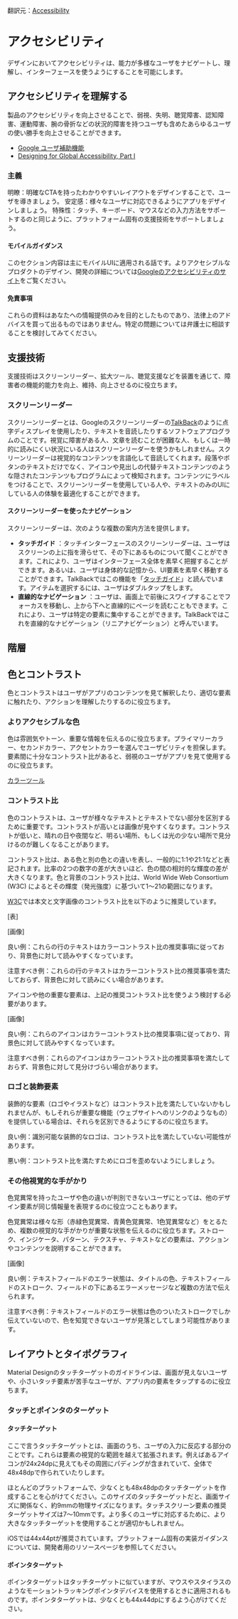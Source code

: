 翻訳元：[Accessibility](https://material.io/design/usability/accessibility.html)

# アクセシビリティ

デザインにおいてアクセシビリティは、能力が多様なユーザをナビゲートし、理解し、インターフェースを使うようにすることを可能にします。

## アクセシビリティを理解する

製品のアクセシビリティを向上させることで、弱視、失明、聴覚障害、認知障害、運動障害、腕の骨折などの状況的障害を持つユーザも含めたあらゆるユーザの使い勝手を向上させることができます。

* [Google ユーザ補助機能](https://www.google.com/accessibility/)
* [Designing for Global Accessibility, Part I](https://design.google/library/designing-global-accessibility-part-1/)

### 主義

明瞭：明確なCTAを持ったわかりやすいレイアウトをデザインすることで、ユーザを導きましょう。
安定感：様々なユーザに対応できるようにアプリをデザインしましょう。
特殊性：タッチ、キーボード、マウスなどの入力方法をサポートするのと同じように、プラットフォーム固有の支援技術をサポートしましょう。

#### モバイルガイダンス

このセクション内容は主にモバイルUIに適用される話です。よりアクセシブルなプロダクトのデザイン、開発の詳細については[Googleのアクセシビリティのサイト](https://www.google.com/accessibility/)をご覧ください。

#### 免責事項

これらの資料はあなたへの情報提供のみを目的としたものであり、法律上のアドバイスを買って出るものではありません。特定の問題については弁護士に相談することを検討してみてください。

## 支援技術

支援技術はスクリーンリーダー、拡大ツール、聴覚支援などを装置を通じて、障害者の機能的能力を向上、維持、向上させるのに役立ちます。

### スクリーンリーダー

スクリーンリーダーとは、Googleのスクリーンリーダーの[TalkBack](https://support.google.com/accessibility/android/answer/6283677?hl=en&ref_topic=3529932)のように点字ディスプレイを使用したり、テキストを音読したりするソフトウェアプログラムのことです。視覚に障害がある人、文章を読むことが困難な人、もしくは一時的に読みにくい状況にいる人はスクリーンリーダーを使うかもしれません。スクリーンリーダーは視覚的なコンテンツを言語化して音読してくれます。段落やボタンのテキストだけでなく、アイコンや見出しの代替テキストコンテンツのような隠されたコンテンツもプログラムによって検知されます。コンテンツにラベルをつけることで、スクリーンリーダーを使用している人や、テキストのみのUIにしている人の体験を最適化することができます。

#### スクリーンリーダーを使ったナビゲーション

スクリーンリーダーは、次のような複数の案内方法を提供します。

* **タッチガイド** ：タッチインターフェースのスクリーンリーダーは、ユーザはスクリーンの上に指を滑らせて、その下にあるものについて聞くことができます。これにより、ユーザはインターフェース全体を素早く把握することができます。あるいは、ユーザは身体的な記憶から、UI要素を素早く移動することができます。TalkBackではこの機能を「[タッチガイド](https://support.google.com/accessibility/android/answer/6006598?hl=ja)」と読んでいます。アイテムを選択するには、ユーザはダブルタップをします。
* **直線的なナビゲーション** ：ユーザは、画面上で前後にスワイプすることでフォーカスを移動し、上から下へと直線的にページを読むこともできます。これにより、ユーザは特定の要素に集中することができます。TalkBackではこれを直線的なナビゲーション（リニアナビゲーション）と呼んでいます。

## 階層


## 色とコントラスト

色とコントラストはユーザがアプリのコンテンツを見て解釈したり、適切な要素に触れたり、アクションを理解したりするのに役立ちます。

### よりアクセシブルな色

色は雰囲気やトーン、重要な情報を伝えるのに役立ちます。プライマリーカラー、セカンドカラー、アクセントカラーを選んでユーザビリティを担保します。要素間に十分なコントラスト比があると、弱視のユーザがアプリを見て使用するのに役立ちます。

[カラーツール](https://material.io/tools/color/#!/?view.left=1&view.right=0)

### コントラスト比

色のコントラストは、ユーザが様々なテキストとテキストでない部分を区別するために重要です。コントラストが高いとは画像が見やすくなります。コントラストが低いと、晴れの日や夜間など、明るい場所、もしくは光の少ない場所で見分けるのが難しくなることがあります。

コントラスト比は、ある色と別の色との違いを表し、一般的に1:1や21:1などと表記されます。比率の2つの数字の差が大きいほど、色の間の相対的な輝度の差が大きくなります。色と背景のコントラスト比は、World Wide Web Consortium (W3C) によるとその輝度（発光強度）に基づいて1〜21の範囲になります。

[W3C](https://www.w3.org/TR/UNDERSTANDING-WCAG20/visual-audio-contrast-contrast.html)では本文と文字画像のコントラスト比を以下のように推奨しています。

[表]

[画像]

良い例：これらの行のテキストはカラーコントラスト比の推奨事項に従っており、背景色に対して読みやすくなっています。

注意すべき例：これらの行のテキストはカラーコントラスト比の推奨事項を満たしておらず、背景色に対して読みにくい場合があります。

アイコンや他の重要な要素は、上記の推奨コントラスト比を使うよう検討する必要があります。

[画像]

良い例：これらのアイコンはカラーコントラスト比の推奨事項に従っており、背景色に対して読みやすくなっています。

注意すべき例：これらのアイコンはカラーコントラスト比の推奨事項を満たしておらず、背景色に対して見分けづらい場合があります。

### ロゴと装飾要素

装飾的な要素（ロゴやイラストなど）はコントラスト比を満たしていないかもしれませんが、もしそれらが重要な機能（ウェブサイトへのリンクのようなもの）を提供している場合は、それらを区別できるようにするのに役立ちます。

良い例：識別可能な装飾的なロゴは、コントラスト比を満たしていない可能性があります。

悪い例：コントラスト比を満たすためにロゴを歪めないようにしましょう。

### その他視覚的な手がかり

色覚異常を持ったユーザや色の違いが判別できないユーザにとっては、他のデザイン要素が同じ情報量を表現するのに役立つこともあります。

色覚異常は様々な形（赤緑色覚異常、青黄色覚異常、1色覚異常など）をとるため、複数の視覚的な手がかりが重要な状態を伝えるのに役立ちます。ストローク、インジケータ、パターン、テクスチャ、テキストなどの要素は、アクションやコンテンツを説明することができます。

[画像]

良い例：テキストフィールドのエラー状態は、タイトルの色、テキストフィールドのストローク、フィールドの下にあるエラーメッセージなど複数の方法で伝えられます。

注意すべき例：テキストフィールドのエラー状態は色のついたストロークでしか伝えていないので、色を知覚できないユーザが見落としてしまう可能性があります。

## レイアウトとタイポグラフィ
Material Designのタッチターゲットのガイドラインは、画面が見えないユーザや、小さいタッチ要素が苦手なユーザが、アプリ内の要素をタップするのに役立ちます。

### タッチとポインタのターゲット

#### タッチターゲット

ここで言うタッチターゲットとは、画面のうち、ユーザの入力に反応する部分のことです。これらは要素の視覚的な範囲を越えて拡張されます。例えばあるアイコンが24x24dpに見えてもその周囲にパディングが含まれていて、全体で48x48dpで作られていたりします。

ほとんどのプラットフォームで、少なくとも48x48dpのタッチターゲットを作成することを心がけてください。このサイズのタッチターゲットだと、画面サイズに関係なく、約9mmの物理サイズになります。タッチスクリーン要素の推奨ターゲットサイズは7〜10mmです。より多くのユーザに対応するために、より大きなタッチターゲットを使用することが適切かもしれません。

iOSでは44x44ptが推奨されています。プラットフォーム固有の実装ガイダンスについては、開発者用のリソースページを参照してください。

#### ポインタターゲット

ポインタターゲットはタッチターゲットに似ていますが、マウスやスタイラスのようなモーショントラッキングポインタデバイスを使用するときに適用されるものです。ポインタターゲットは、少なくとも44x44dpにするよう心がけてください。